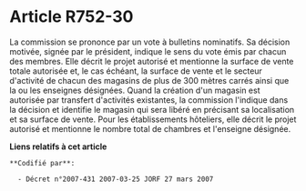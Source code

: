 # Article R752-30

La commission se prononce par un vote à bulletins nominatifs. Sa décision motivée, signée par le président, indique le sens
du vote émis par chacun des membres. Elle décrit le projet autorisé et mentionne la surface de vente totale autorisée et, le
cas échéant, la surface de vente et le secteur d'activité de chacun des magasins de plus de 300 mètres carrés ainsi que la ou
les enseignes désignées. Quand la création d'un magasin est autorisée par transfert d'activités existantes, la commission
l'indique dans la décision et identifie le magasin qui sera libéré en précisant sa localisation et sa surface de vente. Pour
les établissements hôteliers, elle décrit le projet autorisé et mentionne le nombre total de chambres et l'enseigne désignée.

**Liens relatifs à cet article**

	**Codifié par**:

	  - Décret n°2007-431 2007-03-25 JORF 27 mars 2007
